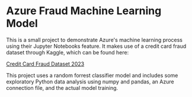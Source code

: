 # Azure Fraud Machine Learning Model

<p> This is a small project to demonstrate Azure's machine learning process using their Jupyter Notebooks feature. It makes use of a credit card fraud dataset through Kaggle, which can be found here:
</p>
<p><a href="https://www.kaggle.com/datasets/nelgiriyewithana/credit-card-fraud-detection-dataset-2023">Credit Card Fraud Dataset 2023</a>
</p>
<p>This project uses a random forrest classifier model and includes some exploratory Python data analysis using numpy and pandas, an Azure connection file, and the actual model training.
</p>


